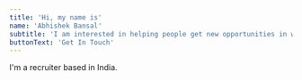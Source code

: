 ```yaml
---
title: 'Hi, my name is'
name: 'Abhishek Bansal'
subtitle: 'I am interested in helping people get new opportunities in web and blockchain workspace'
buttonText: 'Get In Touch'
---
```


I'm a recruiter based in India.
